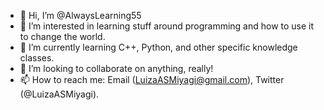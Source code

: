 - 👋 Hi, I’m @AlwaysLearning55
- 👀 I’m interested in learning stuff around programming and how to use it to change the world.
- 🌱 I’m currently learning C++, Python, and other specific knowledge classes.
- 💞️ I’m looking to collaborate on anything, really!
- 📫 How to reach me: Email (LuizaASMiyagi@gmail.com), Twitter (@LuizaASMiyagi).

<!---
AlwaysLearning55/AlwaysLearning55 is a ✨ special ✨ repository because its `README.md` (this file) appears on your GitHub profile.
You can click the Preview link to take a look at your changes.
--->

